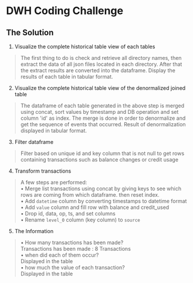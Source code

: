# DWH Coding Challenge

## The Solution

1. Visualize the complete historical table view of each tables
>The first thing to do is check and retrieve all directory names, then extract the data of all json files located in each directory. After that the extract results are converted into the dataframe. Display the results of each table in tabular format.

2. Visualize the complete historical table view of the denormalized joined table
>The dataframe of each table generated in the above step is merged using concat, sort values by timestamp and DB operation and set column 'id' as index. The merge is done in order to denormalize and get the sequence of events that occurred. Result of denormalization displayed in tabular format.

3. Filter dataframe
> Filter based on unique id and key column that is not null to get rows containing transactions such as balance changes or credit usage

4. Transform transactions
> A few steps are performed:     
• Merge list transactions using concat by giving keys to see which rows are coming from which dataframe. then reset index.  
• Add `datetime` column by converting timestamps to datetime format  
• Add `value` column and fill row with balance and credit_used  
• Drop id, data, op, ts, and set columns  
• Rename `level_0` column (key column) to `source`

5. The Information
> • How many transactions has been made?  
Transactions has been made : 8 Transactions  
• when did each of them occur?  
Displayed in the table  
• how much the value of each transaction?  
Displayed in the table